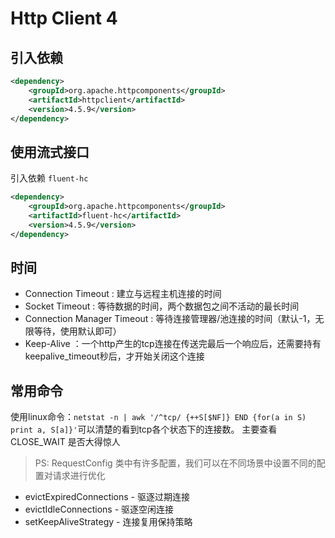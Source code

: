 # Http Client 4
## 引入依赖
```xml
<dependency>
    <groupId>org.apache.httpcomponents</groupId>
    <artifactId>httpclient</artifactId>
    <version>4.5.9</version>
</dependency>
```

## 使用流式接口
引入依赖 `fluent-hc`
```xml
<dependency>
    <groupId>org.apache.httpcomponents</groupId>
    <artifactId>fluent-hc</artifactId>
    <version>4.5.9</version>
</dependency>
```

## 时间
- Connection Timeout : 建立与远程主机连接的时间
- Socket Timeout : 等待数据的时间，两个数据包之间不活动的最长时间
- Connection Manager Timeout : 等待连接管理器/池连接的时间（默认-1，无限等待，使用默认即可）
- Keep-Alive ：一个http产生的tcp连接在传送完最后一个响应后，还需要持有keepalive_timeout秒后，才开始关闭这个连接

## 常用命令

使用linux命令：`netstat -n | awk '/^tcp/ {++S[$NF]} END {for(a in S) print a, S[a]}'`可以清楚的看到tcp各个状态下的连接数。
主要查看 CLOSE_WAIT 是否大得惊人

> PS: RequestConfig 类中有许多配置，我们可以在不同场景中设置不同的配置对请求进行优化

- evictExpiredConnections - 驱逐过期连接
- evictIdleConnections - 驱逐空闲连接
- setKeepAliveStrategy - 连接复用保持策略
